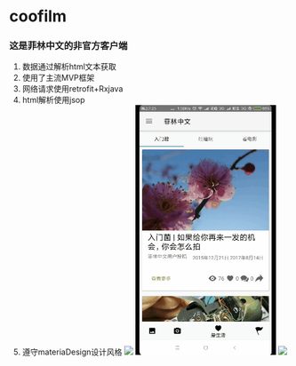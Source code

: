 # coofilm
### 这是菲林中文的非官方客户端
 1.  数据通过解析html文本获取
2. 使用了主流MVP框架 
 3.  网络请求使用retrofit+Rxjava
 4. html解析使用jsop
 5. 遵守materiaDesign设计风格
![](art/1.gif)
![](art/2.gif)
![](art/3.gif)
